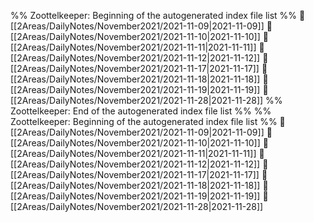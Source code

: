 %% Zoottelkeeper: Beginning of the autogenerated index file list  %%
📄 [[2Areas/DailyNotes/November2021/2021-11-09|2021-11-09]]
📄 [[2Areas/DailyNotes/November2021/2021-11-10|2021-11-10]]
📄 [[2Areas/DailyNotes/November2021/2021-11-11|2021-11-11]]
📄 [[2Areas/DailyNotes/November2021/2021-11-12|2021-11-12]]
📄 [[2Areas/DailyNotes/November2021/2021-11-17|2021-11-17]]
📄 [[2Areas/DailyNotes/November2021/2021-11-18|2021-11-18]]
📄 [[2Areas/DailyNotes/November2021/2021-11-19|2021-11-19]]
📄 [[2Areas/DailyNotes/November2021/2021-11-28|2021-11-28]]
%% Zoottelkeeper: End of the autogenerated index file list  %%
%% Zoottelkeeper: Beginning of the autogenerated index file list  %%
📄 [[2Areas/DailyNotes/November2021/2021-11-09|2021-11-09]]
📄 [[2Areas/DailyNotes/November2021/2021-11-10|2021-11-10]]
📄 [[2Areas/DailyNotes/November2021/2021-11-11|2021-11-11]]
📄 [[2Areas/DailyNotes/November2021/2021-11-12|2021-11-12]]
📄 [[2Areas/DailyNotes/November2021/2021-11-17|2021-11-17]]
📄 [[2Areas/DailyNotes/November2021/2021-11-18|2021-11-18]]
📄 [[2Areas/DailyNotes/November2021/2021-11-19|2021-11-19]]
📄 [[2Areas/DailyNotes/November2021/2021-11-28|2021-11-28]]
